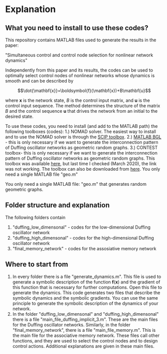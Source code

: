 # Explanation

## What you need to install to use these codes?
This repository contains MATLAB files used to generate the results in the paper:

"Simultaneous control and control node selection for nonlinear network  
dynamics"

Independently from this paper and its results, the codes can be used to optimally select control nodes of nonlinear networks whose dynamics is smooth and can be described by 

$$\dot{\mathbf{x}}=\boldsymbol{f}(\mathbf{x})+B\mathbf{u}$$

where $\mathbf{x}$ is the network state, $B$ is the control input matrix, and $\mathbf{u}$ is the control input sequence. The method determines the structure of the matrix $B$ and the control sequence $\mathbf{u}$ that drives the network from an initial to the desired state. 
 
To use these codes, you need to install (and add to the MATLAB path) the following toolboxes (codes):
1.) NOMAD solver.  The easiest way to install and to use the NOMAD solver is through the [SCIP toolbox](https://www.inverseproblem.co.nz/OPTI/index.php/DL/DownloadOPTI). 
2.) [MATLAB BGL]([https://github.com/dgleich/matlab-bgl](https://github.com/dgleich/matlab-bgl)) - this is only necessary if we want to generate the interconnection pattern of Duffing oscillator networks as geometric random graphs. 
3.) CONTEST toolbox- this is only necessary if we want to generate the interconnection pattern of Duffing oscillator networks as geometric random graphs. This toolbox was available [here](http://www.maths.strath.ac.uk/research/groups/numerical_analysis), but last time I checked (March 2020), the link was not working. The toolbox can also be downloaded from [here](https://github.com/jblocher/matlab-network-utilities/tree/master/contest). You only need a single MATLAB file "geo.m"

You only need a single MATLAB file: "geo.m" that generates random geometric graphs. 

## Folder structure and explanation

The following folders contain
1) "duffing_low_dimensonal" - codes for the low-dimensional Duffing oscillator network
2) "duffing_high_dimensonal" - codes for the high-dimensional Duffing oscillator network
3) "final_memory_network" - codes for the assosiative memory network

## Where to start from

1. In every folder there is a file "generate_dynamics.m". This file is used to generate a symbolic description of the function $\mathbf{f}(\mathbf{x})$ and the gradient of this function that is necessary for further computations. Open this file to generate the dynamics. This code generates two files that describe the symbolic dynamics and the symbolic gradients. You can use the same principle to generate the symbolic description of the dynamics of your network.
2. In the folder "duffing_low_dimensonal" and "duffing_high_dimensonal" there is a file "main_file_duffing_implicit_3.m". These are the main files for the Duffing oscillator networks. Similarly, in the folder "final_memory_network", there is a file "main_file_memory.m". This is the main file for the associative memory network. These files call other functions, and they are used to select the control nodes and to design control actions. Additional explanations are given in these main files.